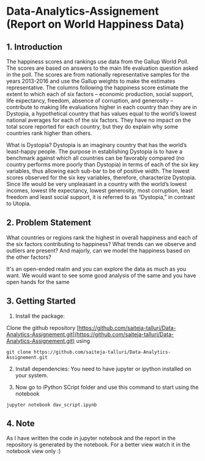 # Data-Analytics-Assignement (Report on World Happiness Data)


## 1. Introduction

The happiness scores and rankings use data from the Gallup World Poll. The scores are
based on answers to the main life evaluation question asked in the poll.
The scores are from nationally representative samples for the years 2013-2016 and use the
Gallup weights to make the estimates representative. The columns following the
happiness score estimate the extent to which each of six factors – economic production,
social support, life expectancy, freedom, absence of corruption, and generosity –
contribute to making life evaluations higher in each country than they are in Dystopia, a
hypothetical country that has values equal to the world’s lowest national averages for each
of the six factors. They have no impact on the total score reported for each country, but
they do explain why some countries rank higher than others.

What is Dystopia?
Dystopia is an imaginary country that has the world’s least-happy people. The purpose in
establishing Dystopia is to have a benchmark against which all countries can be favorably
compared (no country performs more poorly than Dystopia) in terms of each of the six key
variables, thus allowing each sub-bar to be of positive width. The lowest scores observed
for the six key variables, therefore, characterize Dystopia. Since life would be very
unpleasant in a country with the world’s lowest incomes, lowest life expectancy, lowest
generosity, most corruption, least freedom and least social support, it is referred to as
“Dystopia,” in contrast to Utopia.

## 2. Problem Statement

What countries or regions rank the highest in overall happiness and each of the six factors
contributing to happiness? What trends can we observe and outliers are present? And
majorly, can we model the happiness based on the other factors?

It's an open-ended realm and you can explore the data as much as you want. We would
want to see some good analysis of the same and you have open hands for the same


## 3. Getting Started

1. Install the package:

Clone the github repository [https://github.com/saiteja-talluri/Data-Analytics-Assignement.git](https://github.com/saiteja-talluri/Data-Analytics-Assignement.git)
using
```
git clone https://github.com/saiteja-talluri/Data-Analytics-Assignement.git
```
2. Install dependencies: You need to have jupyter or ipython installed on your system.

3. Now go to iPython SCript folder and use this command to start using the notebook
```
jupyter notebook dav_script.ipynb
```
## 4. Note
   As I have written the code in jupyter notebook and the report in the repository is generated by the notebook. 
   For a better view watch it in the notebook view only :)
